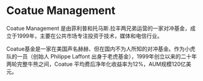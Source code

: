 # 

# Coatue Management

Coatue Management 是由菲利普和托马斯.拉丰两兄弟运营的一家对冲基金，成立于1999年，主要在公共市场专注投资于技术，媒体和电信行业。

Coatue基金是一家在美国声名赫赫、但在国内不为人所知的对冲基金。作为小虎队的一员（创始人 Philippe Laffont 出身于老虎基金），1999年创立以来的二十年两轮完整牛熊之间，Coatue 平均费后净年化收益率为12%，AUM规模120亿美元。


